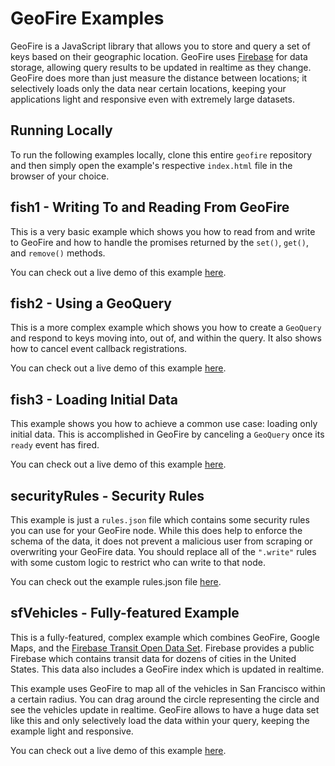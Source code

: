# GeoFire Examples

GeoFire is a JavaScript library that allows you to store and query a set
of keys based on their geographic location. GeoFire uses [Firebase](https://www.firebase.com/) for data
storage, allowing query results to be updated in realtime as they change.
GeoFire does more than just measure the distance between locations; it
selectively loads only the data near certain locations, keeping your
applications light and responsive even with extremely large datasets.

## Running Locally

To run the following examples locally, clone this entire `geofire` repository
and then simply open the example's respective `index.html` file in the browser
of your choice.

## fish1 - Writing To and Reading From GeoFire

This is a very basic example which shows you how to read from and write to GeoFire
and how to handle the promises returned by the `set()`, `get()`, and `remove()`
methods.

You can check out a live demo of this example [here](https://geofire-demos.firebaseapp.com/fish1/index.html).

## fish2 - Using a GeoQuery

This is a more complex example which shows you how to create a `GeoQuery` and
respond to keys moving into, out of, and within the query. It also shows how
to cancel event callback registrations.

You can check out a live demo of this example [here](https://geofire-demos.firebaseapp.com/fish2/index.html).

## fish3 - Loading Initial Data

This example shows you how to achieve a common use case: loading only initial
data. This is accomplished in GeoFire by canceling a `GeoQuery` once its `ready`
event has fired.

You can check out a live demo of this example [here](https://geofire-demos.firebaseapp.com/fish3/index.html).

## securityRules - Security Rules

This example is just a `rules.json` file which contains some security rules you
can use for your GeoFire node. While this does help to enforce the schema of the data,
it does not prevent a malicious user from scraping or overwriting your GeoFire data.
You should replace all of the `".write"` rules with some custom logic to restrict who
can write to that node.

You can check out the example rules.json file [here](https://geofire-demos.firebaseapp.com/securityRules/rules.json).

## sfVehicles - Fully-featured Example

This is a fully-featured, complex example which combines GeoFire, Google Maps,
and the [Firebase Transit Open Data Set](https://www.firebase.com/docs/data/real-time-transit-data.html).
Firebase provides a public Firebase which contains transit data for dozens of
cities in the United States. This data also includes a GeoFire index which is
updated in realtime.

This example uses GeoFire to map all of the vehicles in San Francisco within
a certain radius. You can drag around the circle representing the circle and
see the vehicles update in realtime. GeoFire allows to have a huge data set
like this and only selectively load the data within your query, keeping the
example light and responsive.

You can check out a live demo of this example [here](https://geofire-demos.firebaseapp.com/sfVehicles/index.html).